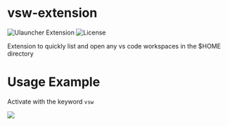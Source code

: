 # vsw-extension

![Ulauncher Extension](https://img.shields.io/badge/Ulauncher-Extension-green.svg?style=flat)
![License](https://img.shields.io/github/license/brpaz/ulauncher-jetbrains.svg?style=flat)

Extension to quickly list and open any vs code workspaces in the $HOME directory

# Usage Example

Activate with the keyword `vsw`

![](https://i.imgur.com/HofV4cW.png)

